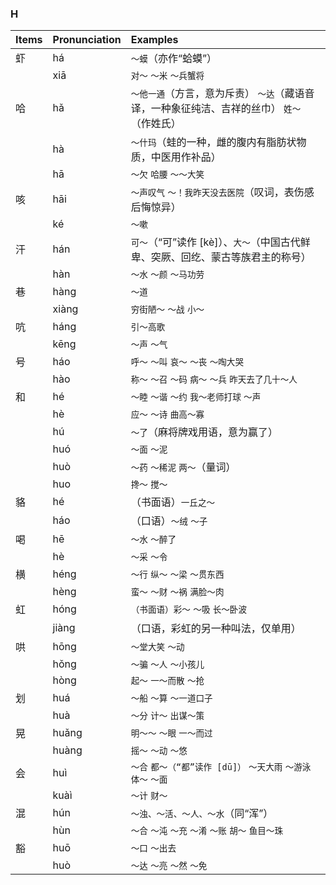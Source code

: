 ### H

| Items | Pronunciation | Examples |
| :---------------- | :---------- | :---------- |
| 虾 | há | `～蟆`（亦作“蛤蟆”） |
|    | xiā | `对～` `～米` `～兵蟹将` |
| 哈 | hǎ | `～他一通`（方言，意为斥责） `～达`（藏语音译，一种象征纯洁、吉祥的丝巾） `姓～`（作姓氏） |
|    | hà | `～什玛`（蛙的一种，雌的腹内有脂肪状物质，中医用作补品） |
|    | hā | `～欠` `哈腰` `～～大笑` |
| 咳 | hāi | `～声叹气` `～！我昨天没去医院`（叹词，表伤感后悔惊异） |
|    | ké  | `～嗽` |
| 汗 | hán  | `可～`（“可”读作 [kè]）、`大～`（中国古代鲜卑、突厥、回纥、蒙古等族君主的称号） |
|    | hàn | `～水` `～颜` `～马功劳` |
| 巷 | hàng | `～道` |
|    | xiàng | `穷街陋～` `～战` `小～` |
| 吭 | háng | `引～高歌` |
|    | kēng | `～声` `～气` |
| 号 | háo | `呼～` `～叫` `哀～` `～丧` `～啕大哭` |
|    | hào | `称～` `～召` `～码` `病～` `～兵` `昨天去了几十～人` |
| 和 | hé | `～睦` `～谐` `～约` `我～老师打球` `～声` |
|    | hè | `应～` `～诗` `曲高～寡` |
|    | hú | `～了`（麻将牌戏用语，意为赢了） |
|    | huó | `～面` `～泥` |
|    | huò | `～药` `～稀泥` `两～`（量词） |
|    | huo | `搀～` `搅～` |
| 貉 | hé | （书面语）`一丘之～` |
|    | háo | （口语）`～绒` `～子` |
| 喝 | hē | `～水` `～醉了` |
|    | hè | `～采` `～令` |
| 横 | héng | `～行` `纵～` `～梁` `～贯东西` |
|    | hèng | `蛮～` `～财` `～祸` `满脸～肉` |
| 虹 | hóng | `（书面语）彩～` `～吸` `长～卧波` |
|    | jiàng | （口语，彩虹的另一种叫法，仅单用） |
| 哄 | hōng | `～堂大笑` `～动` |
|    | hǒng | `～骗` `～人` `～小孩儿` |
|    | hòng | `起～` `一～而散` `～抢` |
| 划 | huá | `～船` `～算` `～一道口子` |
|    | huà | `～分` `计～` `出谋～策` |
| 晃 | huǎng | `明～～` `～眼` `一～而过` |
|    | huàng | `摇～` `～动` `～悠` |
| 会 | huì | `～合` `都～（“都”读作 [dū]）` `～天大雨` `～游泳` `体～` `～面` |
|    | kuàì | `～计` `财～` |
| 混 | hún | `～浊、～活、～人、～水`（同“浑”） |
|    | hùn | `～合` `～沌` `～充` `～淆` `～账` `胡～` `鱼目～珠` |
| 豁 | huō | `～口` `～出去` |
|    | huò | `～达` `～亮` `～然` `～免` |
